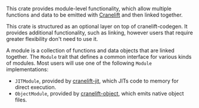 This crate provides module-level functionality, which allow multiple functions
and data to be emitted with [Cranelift](https://crates.io/crates/cranelift) and
then linked together.

This crate is structured as an optional layer on top of cranelift-codegen. It
provides additional functionality, such as linking, however users that require
greater flexibility don't need to use it.

A module is a collection of functions and data objects that are linked together.
The `Module` trait that defines a common interface for various kinds of modules.
Most users will use one of the following `Module` implementations:

-   `JITModule`, provided by [cranelift-jit], which JITs code to memory for
    direct execution.
-   `ObjectModule`, provided by [cranelift-object], which emits native object
    files.

[cranelift-jit]: https://crates.io/crates/cranelift-jit
[cranelift-object]: https://crates.io/crates/cranelift-object
